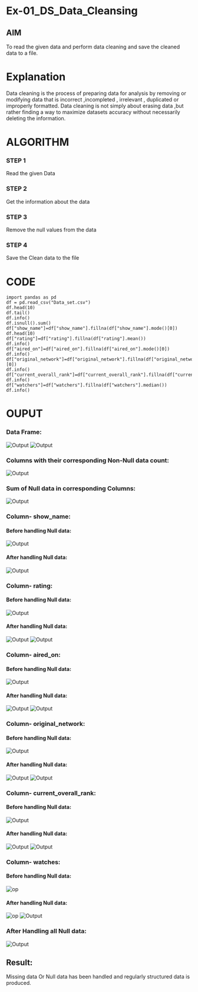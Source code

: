 # Ex-01_DS_Data_Cleansing


## AIM
To read the given data and perform data cleaning and save the cleaned data to a file. 

# Explanation
Data cleaning is the process of preparing data for analysis by removing or modifying data that is incorrect ,incompleted , irrelevant , duplicated or improperly formatted. 
Data cleaning is not simply about erasing data ,but rather finding a way to maximize datasets accuracy without necessarily deleting the information. 

# ALGORITHM
### STEP 1
Read the given Data
### STEP 2
Get the information about the data
### STEP 3
Remove the null values from the data
### STEP 4
Save the Clean data to the file


# CODE
```
import pandas as pd
df = pd.read_csv("Data_set.csv")
df.head(10)
df.tail()
df.info()
df.isnull().sum()
df["show_name"]=df["show_name"].fillna(df["show_name"].mode()[0])
df.head(10)
df["rating"]=df["rating"].fillna(df["rating"].mean())
df.info()
df["aired_on"]=df["aired_on"].fillna(df["aired_on"].mode()[0])
df.info()
df["original_network"]=df["original_network"].fillna(df["original_network"].mode()[0])
df.info()
df["current_overall_rank"]=df["current_overall_rank"].fillna(df["current_overall_rank"].median())
df.info()
df["watchers"]=df["watchers"].fillna(df["watchers"].median())
df.info()
```
# OUPUT
### Data Frame:
![Output](./ex1a.png)
![Output](./ex1b.png)

### Columns with their corresponding Non-Null data count:
![Output](./ex1c.png)

### Sum of Null data in corresponding Columns:
![Output](./ex1d.png)

### Column- show_name:
#### Before handling Null data:
![Output](./1.png)
#### After handling Null data:
![Output](./2.png)

### Column- rating:
#### Before handling Null data:
![Output](./rating3.png)
#### After handling Null data:
![Output](./3.png)
![Output](./rating1.png)


### Column- aired_on:
#### Before handling Null data:
![Output](./airedon1.png)
#### After handling Null data:
![Output](./airedon2.png)
![Output](./airedon.png)
### Column- original_network:
#### Before handling Null data:
![Output](./on1.png)
#### After handling Null data:
![Output](./on2.png)
![Output](./originalnetwork.png)
### Column- current_overall_rank:
#### Before handling Null data:
![Output](./ow1.png)
#### After handling Null data:
![Output](./ow2.png)
![Output](./currentoverallrank.png)
### Column- watches:
#### Before handling Null data:
![op](./wt1.png)
#### After handling Null data:
![op](./wt2.png)
![Output](./watches.png)
### After Handling all Null data:
![Output](./final.png)
## Result:
Missing data Or Null data has been handled and regularly structured  data is produced. 